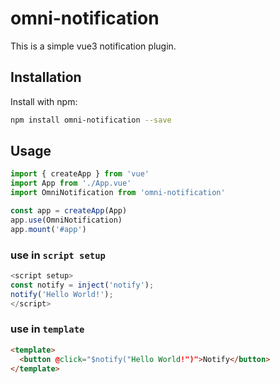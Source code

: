 # omni-notification

This is a simple vue3 notification plugin.

## Installation

Install with npm:

```sh
npm install omni-notification --save
```

## Usage

```js
import { createApp } from 'vue'
import App from './App.vue'
import OmniNotification from 'omni-notification'

const app = createApp(App)
app.use(OmniNotification)
app.mount('#app')
```
### use in `script setup`

```js
<script setup>
const notify = inject('notify');
notify('Hello World!');
</script>
```

### use in `template`

```html
<template>
  <button @click="$notify("Hello World!")">Notify</button>
</template>
```
